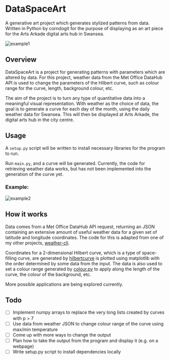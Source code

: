 # DataSpaceArt
A generative art project which generates stylized patterns from data. Written in Python by corndogit for the purpose of
displaying as an art piece for the Arts Arkade digital arts hub in Swansea.  

![example1](https://cdn.discordapp.com/attachments/533180429625458688/982349341995958332/unknown.png)  

## Overview
DataSpaceArt is a project for generating patterns with parameters which are altered by data. For this project, weather 
data from the Met Office DataHub API is used to change the parameters of the Hilbert curve, such as colour range for the curve,
length, background colour, etc.    

The aim of the project is to turn any type of quantitative data into a meaningful visual representation. With weather as
the choice of data, the goal is to generate a curve for each day of the month, using the daily weather data for Swansea.
This will then be displayed at Arts Arkade, the digital arts hub in the city centre.  

## Usage  
A `setup.py` script will be written to install necessary libraries for the program to run.  

Run `main.py`, and a curve will be generated. Currently, the code for retrieving weather data works, but has not been
implemented into the generation of the curve yet.

### Example:  

![example2](https://cdn.discordapp.com/attachments/448112559548268565/982357276864180255/pycharm64_LpY50F8oAb.png)

## How it works  
Data comes from a Met Office DataHub API request, returning an JSON containing an extensive
amount of useful weather data for a given set of latitude and longitude coordinates. The code for this is adapted from
one of my other projects, [weather-cli](https://github.com/corndogit/weather-cli).  

Coordinates for a 2-dimensional Hilbert curve, which is a type of space-filling curve, are generated by 
[hilbertcurve](https://github.com/galtay/hilbertcurve) is plotted using matplotlib with the order determined by some data from 
the input. The data is also used to set a colour range generated by [colour.py](https://github.com/vaab/colour) 
to apply along the length of the curve, the colour of the background, etc.  

More possible applications are being explored currently.
## Todo
- [ ] Implement numpy arrays to replace the very long lists created by curves with p > 7
- [ ] Use data from weather JSON to change colour range of the curve using max/min temperature 
- [ ] Come up with more ways to change the output 
- [ ] Plan how to take the output from the program and display it (e.g. on a webpage)
- [ ] Write setup.py script to install dependencies locally
